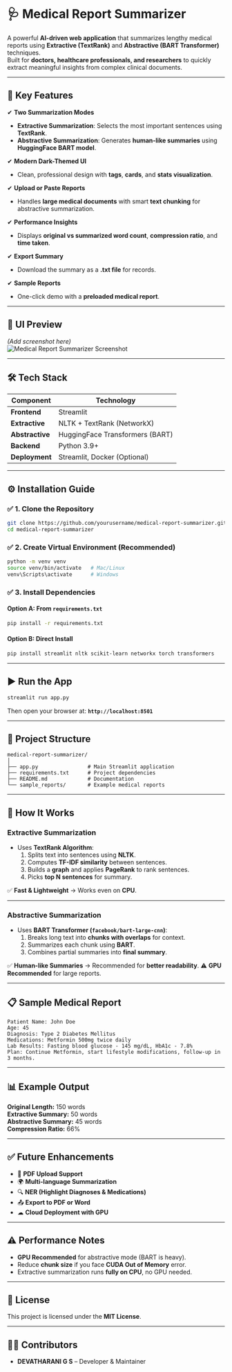 # 🩺 **Medical Report Summarizer**
A powerful **AI-driven web application** that summarizes lengthy medical reports using **Extractive (TextRank)** and **Abstractive (BART Transformer)** techniques.  
Built for **doctors, healthcare professionals, and researchers** to quickly extract meaningful insights from complex clinical documents.  

---

## 🚀 **Key Features**
✔ **Two Summarization Modes**
   - **Extractive Summarization**: Selects the most important sentences using **TextRank**.
   - **Abstractive Summarization**: Generates **human-like summaries** using **HuggingFace BART model**.

✔ **Modern Dark-Themed UI**
   - Clean, professional design with **tags**, **cards**, and **stats visualization**.

✔ **Upload or Paste Reports**
   - Handles **large medical documents** with smart **text chunking** for abstractive summarization.

✔ **Performance Insights**
   - Displays **original vs summarized word count**, **compression ratio**, and **time taken**.

✔ **Export Summary**
   - Download the summary as a **.txt file** for records.

✔ **Sample Reports**
   - One-click demo with a **preloaded medical report**.

---

## 📸 **UI Preview**
*(Add screenshot here)*  
![Medical Report Summarizer Screenshot](your-screenshot-link-here)

---

## 🛠 **Tech Stack**
| Component      | Technology |
|---------------|------------|
| **Frontend**  | Streamlit |
| **Extractive**| NLTK + TextRank (NetworkX) |
| **Abstractive**| HuggingFace Transformers (BART) |
| **Backend**   | Python 3.9+ |
| **Deployment**| Streamlit, Docker (Optional) |

---

## ⚙️ **Installation Guide**

### ✅ 1. Clone the Repository
```bash
git clone https://github.com/yourusername/medical-report-summarizer.git
cd medical-report-summarizer
```

### ✅ 2. Create Virtual Environment (Recommended)
```bash
python -m venv venv
source venv/bin/activate   # Mac/Linux
venv\Scripts\activate      # Windows
```

### ✅ 3. Install Dependencies
#### **Option A: From `requirements.txt`**
```bash
pip install -r requirements.txt
```

#### **Option B: Direct Install**
```bash
pip install streamlit nltk scikit-learn networkx torch transformers
```

---

## ▶️ **Run the App**
```bash
streamlit run app.py
```
Then open your browser at: **`http://localhost:8501`**

---

## 📂 **Project Structure**
```
medical-report-summarizer/
│
├── app.py                # Main Streamlit application
├── requirements.txt      # Project dependencies
├── README.md             # Documentation
└── sample_reports/       # Example medical reports
```

---

## 🧠 **How It Works**

### **Extractive Summarization**
- Uses **TextRank Algorithm**:
  1. Splits text into sentences using **NLTK**.
  2. Computes **TF-IDF similarity** between sentences.
  3. Builds a **graph** and applies **PageRank** to rank sentences.
  4. Picks **top N sentences** for summary.

✅ **Fast & Lightweight** → Works even on **CPU**.

---

### **Abstractive Summarization**
- Uses **BART Transformer (`facebook/bart-large-cnn`)**:
  1. Breaks long text into **chunks with overlaps** for context.
  2. Summarizes each chunk using **BART**.
  3. Combines partial summaries into **final summary**.

✅ **Human-like Summaries** → Recommended for **better readability**.
⚠ **GPU Recommended** for large reports.

---

## 📋 **Sample Medical Report**
```
Patient Name: John Doe
Age: 45
Diagnosis: Type 2 Diabetes Mellitus
Medications: Metformin 500mg twice daily
Lab Results: Fasting blood glucose - 145 mg/dL, HbA1c - 7.8%
Plan: Continue Metformin, start lifestyle modifications, follow-up in 3 months.
```

---

## 📊 **Example Output**

**Original Length:** 150 words  
**Extractive Summary:** 50 words  
**Abstractive Summary:** 45 words  
**Compression Ratio:** 66%

---

## ✅ **Future Enhancements**
- 📄 **PDF Upload Support**
- 🌍 **Multi-language Summarization**
- 🔍 **NER (Highlight Diagnoses & Medications)**
- 📤 **Export to PDF or Word**
- ☁ **Cloud Deployment with GPU**

---

## ⚠️ **Performance Notes**
- **GPU Recommended** for abstractive mode (BART is heavy).
- Reduce **chunk size** if you face **CUDA Out of Memory** error.
- Extractive summarization runs **fully on CPU**, no GPU needed.

---

## 📜 **License**
This project is licensed under the **MIT License**.

---

## 👨‍💻 **Contributors**
- **DEVATHARANI G S** – Developer & Maintainer
